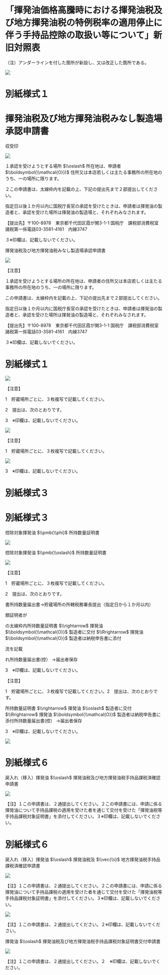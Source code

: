 # 「揮発油価格高騰時における揮発油税及び地方揮発油税の特例税率の適用停止に伴う手持品控除の取扱い等について」新旧対照表

（注）アンダーラインを付した箇所が新設し、又は改正した箇所である。

![](https://www.nta.go.jp/tmp/16954d17-7d7c-4d04-a800-de3b21c511fa/images/dbffcbdb9cfe2b228c656643c8cbf1b8543557e438d52911e6d30ab58603fbcb.jpg)

# 別紙様式１

# 揮発油税及び地方揮発油税みなし製造場承認申請書

収受印

![](https://www.nta.go.jp/tmp/16954d17-7d7c-4d04-a800-de3b21c511fa/images/56857bfa063926599727860b55dfef6bc9732cf876461b75f4d95a86bd65ee0c.jpg)

１承認を受けようとする場所 $\\oslash$ 所在地は、申請者 $\\boldsymbol{\\mathcal{O}})$ 住所又は本店若しくは主たる事務所の所在地のうち、一の場所に限ります。

２この申請書は、太線枠内を記載の上、下記の提出先まで２部提出してください。

指定日以後１か月以内に国税庁長官の承認を受けたときは、申請者は揮発油の製造者と、承認を受けた場所は揮発油の製造場と、それぞれみなされます。

【提出先】〒100-8978　東京都千代田区霞が関3-1-1 国税庁　課税部消費税室　諸税第一係電話03-3581-4161　内線3747

３※印欄は、記載しないでください。

揮発油税及び地方揮発油税みなし製造場承認申請書

![](https://www.nta.go.jp/tmp/16954d17-7d7c-4d04-a800-de3b21c511fa/images/3460fb511c1b39259c84e5835e6591d8ef540cb698622cbcddfd5dd1647acb5f.jpg)

【注意】

１承認を受けようとする場所の所在地は、申請者の住所又は本店若しくは主たる事務所の所在地のうち、一の場所に限ります。

この申請書は、太線枠内を記載の上、下記の提出先まで２部提出してください。

指定日以後１か月以内に国税庁長官の承認を受けたときは、申請者は揮発油の製造者と、承認を受けた場所は揮発油の製造場と、それぞれみなされます。

【提出先】〒100-8978　東京都千代田区霞が関3-1-1 国税庁　課税部消費税室　諸税第一係電話03-3581-4161　内線3747

３※印欄は、記載しないでください。

# 別紙様式１

![](https://www.nta.go.jp/tmp/16954d17-7d7c-4d04-a800-de3b21c511fa/images/70edf2ede4e912ee5f6fb9abd1d6c39f387481d1958a74f9bed5178cc4d3f5d0.jpg)

【注意】

1　貯蔵場所ごとに、３枚複写で記載してください。

2　提出は、次のとおりです。

3　※印欄は、記載しないでください。

![](https://www.nta.go.jp/tmp/16954d17-7d7c-4d04-a800-de3b21c511fa/images/c4580122e065cc9c40c442f3fe9df1ba5a1387a11b7b04ff536b4210a973121a.jpg)

【注意】

1　貯蔵場所ごとに、３枚複写で記載してください。

![](https://www.nta.go.jp/tmp/16954d17-7d7c-4d04-a800-de3b21c511fa/images/dbb45ba7c7e6b176405192f76317b62271746fff0f4ebdfc75cc77bc82bd4cf6.jpg)

3　※印欄は、記載しないでください。

# 別紙様式３

# 別紙様式３

控除対象揮発油 $\\pmb{\\phi}$ 所持数量証明書

![](https://www.nta.go.jp/tmp/16954d17-7d7c-4d04-a800-de3b21c511fa/images/f0a1d6fc3cf017ad5d47d70e267e29867191f2e7480982b6c2815dfe2da27556.jpg)

控除対象揮発油 $\\pmb{\\oslash}$ 所持数量証明書

![](https://www.nta.go.jp/tmp/16954d17-7d7c-4d04-a800-de3b21c511fa/images/25e22627328ec0baa4d4a5f8093923596e4dd1859fef842aa8fb0ebd6db1cd83.jpg)

【注意】

1　貯蔵場所ごとに、３枚複写で記載してください。

2　提出は、次のとおりです。

書所持数量届出書→貯蔵場所の所轄税務署長提出（指定日から１か月以内）

類証明者が

の太線枠内所持数量証明書 $\\rightarrow$ 揮発油 $\\boldsymbol{\\mathcal{O}}$ 製造者に交付 $\\Rrightarrow$ 揮発油 $\\boldsymbol{\\mathcal{O}}$ 製造者は納税申告書に添付

流を記載

れ所持数量届出書(控） →届出者保存

3　※印欄は、記載しないでください。

【注意】

1　貯蔵場所ごとに、３枚複写で記載してください。2　提出は、次のとおりです。

所持数量証明書 $\\rightarrow$ 揮発油 $\\oslash$ 製造者に交付 $\\Rrightarrow$ 揮発油 $\\boldsymbol{\\mathcal{O}}$ 製造者は納税申告書に添付所持数量届出書(控） →届出者保存

3　※印欄は、記載しないでください。

![](https://www.nta.go.jp/tmp/16954d17-7d7c-4d04-a800-de3b21c511fa/images/2bfbc56c5d9d3d091f6cacba3095a08936eaaee6c1615186aa1f30a870092599.jpg)

# 別紙様式６

戻入れ（移入）揮発油 $\\oslash$ 揮発油税及び地方揮発油税手持品課税済確認申請書

![](https://www.nta.go.jp/tmp/16954d17-7d7c-4d04-a800-de3b21c511fa/images/a195cee8b3b12942cda55f4106109678b1913e2870878224c8c33f253884a2da.jpg)

【注】１この申請書は、２通提出してください。２この申請書には、申請に係る揮発油について手持品課税の適用を受けた者を通じて交付を受けた「揮発油税等手持品課税対象証明書」を添付してください。３※印欄は、記載しないでください。

# 別紙様式６

戻入れ（移入）揮発油 $\\oslash$ 揮発油税及 $\\vec{\\i}$ 地方揮発油税手持品課税済確認申請書

![](https://www.nta.go.jp/tmp/16954d17-7d7c-4d04-a800-de3b21c511fa/images/8dce003e5d83c37a4c1aecb775dcf7b3b2cf6e6c7677fb4a7f7c8eaec7aa3b68.jpg)

【注】１この申請書は、２通提出してください。２この申請書には、申請に係る揮発油について手持品課税の適用を受けた者を通じて交付を受けた「揮発油税等手持品課税対象証明書」を添付してください。３※印欄は、記載しないでください。

![](https://www.nta.go.jp/tmp/16954d17-7d7c-4d04-a800-de3b21c511fa/images/ad0ce18e2606b90a050626abb1fcc6b741b96f048615922219f4b7f205d79f2e.jpg)

【注】１この申請書は、２通提出してください。２※印欄は、記載しないでください。

揮発油 $\\oslash$ 揮発油税及び地方揮発油税手持品課税対象証明書交付申請書

![](https://www.nta.go.jp/tmp/16954d17-7d7c-4d04-a800-de3b21c511fa/images/fd06151b863f27a030908215acf09e5719fdd15017081d2dad853d287daea052.jpg)

【注】１この申請書は、２通提出してください。２　※印欄は、記載しないでください。